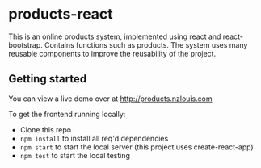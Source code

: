 
# products-react

This is an online products system, implemented using react and react-bootstrap. Contains functions such as products. The system uses many reusable components to improve the reusability of the project.



## Getting started

You can view a live demo over at http://products.nzlouis.com

To get the frontend running locally:

- Clone this repo
- `npm install` to install all req'd dependencies
- `npm start` to start the local server (this project uses create-react-app)
- `npm test` to start the local testing
